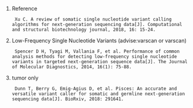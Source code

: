 1. Reference
        
        Xu C. A review of somatic single nucleotide variant calling algorithms for next-generation sequencing data[J]. Computational and structural biotechnology journal, 2018, 16: 15-24.
        
2. Low-Frequency Single Nucleotide Variants (advise:varscan or varscan)

        Spencer D H, Tyagi M, Vallania F, et al. Performance of common analysis methods for detecting low-frequency single nucleotide variants in targeted next-generation sequence data[J]. The Journal of Molecular Diagnostics, 2014, 16(1): 75-88.

3. tumor only

        Dunn T, Berry G, Emig-Agius D, et al. Pisces: An accurate and versatile variant caller for somatic and germline next-generation sequencing data[J]. BioRxiv, 2018: 291641.